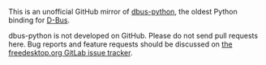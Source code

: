 This is an unofficial GitHub mirror of
[dbus-python](https://gitlab.freedesktop.org/dbus/dbus-python/), the oldest
Python binding for [D-Bus](https://wiki.freedesktop.org/www/Software/dbus/).

dbus-python is not developed on GitHub. Please do not send pull requests here.
Bug reports and feature requests should be discussed on
[the freedesktop.org GitLab issue tracker](https://gitlab.freedesktop.org/dbus/dbus-python/-/issues/).
